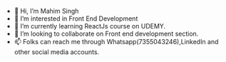 - 👋 Hi, I’m Mahim Singh
- 👀 I’m interested in Front End Development 
- 🌱 I’m currently learning ReactJs course on UDEMY.
- 💞️ I’m looking to collaborate on Front end development section.
- 📫 Folks can reach me through Whatsapp(7355043246),LinkedIn and other social media accounts.

<!---
SinghMahiii/SinghMahiii is a ✨ special ✨ repository because its `README.md` (this file) appears on your GitHub profile.
You can click the Preview link to take a look at your changes.
--->
